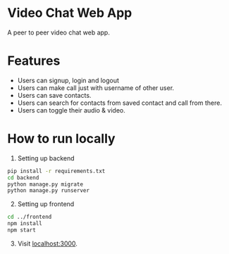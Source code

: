 # Video Chat Web App
A peer to peer video chat web app.

# Features
- Users can signup, login and logout
- Users can make call just with username of other user.
- Users can save contacts.
- Users can search for contacts from saved contact and call from there.
- Users can toggle their audio & video.

# How to run locally

1. Setting up backend
```bash
pip install -r requirements.txt
cd backend
python manage.py migrate
python manage.py runserver 
```
2. Setting up frontend
```bash
cd ../frontend
npm install
npm start
```
3. Visit [localhost:3000](http://localhost:3000/).

